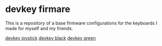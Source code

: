 # devkey firmare

This is a repository of a base firmware configurations for the keyboards I made
for myself and my friends.

[devkey joystick](tmk_keyboard/keyboard/devkey_joystick/README.md)
[devkey black](tmk_keyboard/keyboard/devkey_black_hdmi/README.md)
[devkey green](tmk_keyboard/keyboard/devkey_green/README.md)


